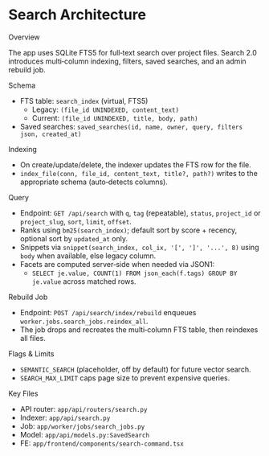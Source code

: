 # Search Architecture

Overview

The app uses SQLite FTS5 for full‑text search over project files. Search 2.0 introduces multi‑column indexing, filters, saved searches, and an admin rebuild job.

Schema

- FTS table: `search_index` (virtual, FTS5)
  - Legacy: `(file_id UNINDEXED, content_text)`
  - Current: `(file_id UNINDEXED, title, body, path)`
- Saved searches: `saved_searches(id, name, owner, query, filters json, created_at)`

Indexing

- On create/update/delete, the indexer updates the FTS row for the file.
- `index_file(conn, file_id, content_text, title?, path?)` writes to the appropriate schema (auto‑detects columns).

Query

- Endpoint: `GET /api/search` with `q`, `tag` (repeatable), `status`, `project_id` or `project_slug`, `sort`, `limit`, `offset`.
- Ranks using `bm25(search_index)`; default sort by score + recency, optional sort by `updated_at` only.
- Snippets via `snippet(search_index, col_ix, '[', ']', '...', 8)` using `body` when available, else legacy column.
- Facets are computed server‑side when needed via JSON1:
  - `SELECT je.value, COUNT(1) FROM json_each(f.tags) GROUP BY je.value` across matched rows.

Rebuild Job

- Endpoint: `POST /api/search/index/rebuild` enqueues `worker.jobs.search_jobs.reindex_all`.
- The job drops and recreates the multi‑column FTS table, then reindexes all files.

Flags & Limits

- `SEMANTIC_SEARCH` (placeholder, off by default) for future vector search.
- `SEARCH_MAX_LIMIT` caps page size to prevent expensive queries.

Key Files

- API router: `app/api/routers/search.py`
- Indexer: `app/api/search.py`
- Job: `app/worker/jobs/search_jobs.py`
- Model: `app/api/models.py:SavedSearch`
- FE: `app/frontend/components/search-command.tsx`
